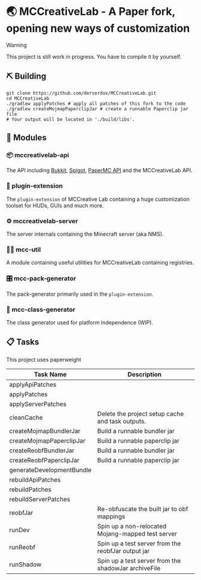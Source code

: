 # 🌏 MCCreativeLab - A Paper fork, opening new ways of customization

> [!WARNING]
> This project is still work in progress. You have to compile it by yourself.

## ⛏️ Building
```shell
git clone https://github.com/derverdox/MCCreativeLab.git
cd MCCreativeLab
./gradlew applyPatches # apply all patches of this fork to the code 
./gradlew createMojmapPaperclipJar # create a runnable Paperclip jar file
# Your output will be located in './build/libs'.
```

## 🚀 Modules

### 📦 mccreativelab-api
The API including [Bukkit](https://github.com/Bukkit/Bukkit), [Spigot](https://github.com/SpigotMC), [PaperMC API](https://github.com/PaperMC/paper) and the MCCreativeLab API.

### 🍯 plugin-extension
The `plugin-extension` of MCCreative Lab containing a huge customization toolset for HUDs, GUIs and much more.

### ⚙️ mccreativelab-server
The server internals containing the Minecraft server (aka NMS).

### 👷‍♂️ mcc-util
A module containing useful utilities for MCCreativeLab containing registries.

### 🎛️ mcc-pack-generator
The pack-generator primarily used in the `plugin-extension`.

### 🧪 mcc-class-generator
The class generator used for platform independence (WIP).

## 📋 Tasks
This project uses paperweight

| Task Name                  | Description                                      |
|----------------------------|--------------------------------------------------|
| applyApiPatches            |                                                  |
| applyPatches               |                                                  |
| applyServerPatches         |                                                  |
| cleanCache                 | Delete the project setup cache and task outputs. |
| createMojmapBundlerJar     | Build a runnable bundler jar                     |
| createMojmapPaperclipJar   | Build a runnable paperclip jar                   |
| createReobfBundlerJar      | Build a runnable bundler jar                     |
| createReobfPaperclipJar    | Build a runnable paperclip jar                   |
| generateDevelopmentBundle  |                                                  |
| rebuildApiPatches          |                                                  |
| rebuildPatches             |                                                  |
| rebuildServerPatches       |                                                  |
| reobfJar                   | Re-obfuscate the built jar to obf mappings       |
| runDev                     | Spin up a non-relocated Mojang-mapped test server|
| runReobf                   | Spin up a test server from the reobfJar output jar|
| runShadow                  | Spin up a test server from the shadowJar archiveFile|
